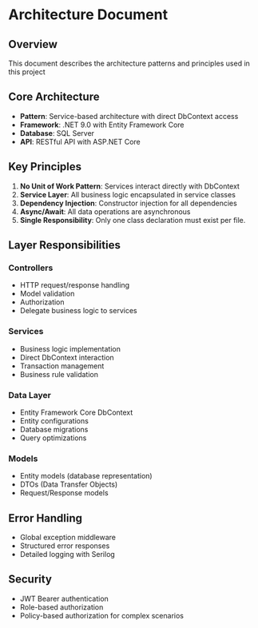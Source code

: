 ﻿# Architecture Document

## Overview
This document describes the architecture patterns and principles used in this project

## Core Architecture
- **Pattern**: Service-based architecture with direct DbContext access
- **Framework**: .NET 9.0 with Entity Framework Core
- **Database**: SQL Server
- **API**: RESTful API with ASP.NET Core

## Key Principles
1. **No Unit of Work Pattern**: Services interact directly with DbContext
2. **Service Layer**: All business logic encapsulated in service classes
3. **Dependency Injection**: Constructor injection for all dependencies
4. **Async/Await**: All data operations are asynchronous
5. **Single Responsibility**: Only one class declaration must exist per file.

## Layer Responsibilities

### Controllers
- HTTP request/response handling
- Model validation
- Authorization
- Delegate business logic to services

### Services
- Business logic implementation
- Direct DbContext interaction
- Transaction management
- Business rule validation

### Data Layer
- Entity Framework Core DbContext
- Entity configurations
- Database migrations
- Query optimizations

### Models
- Entity models (database representation)
- DTOs (Data Transfer Objects)
- Request/Response models


## Error Handling
- Global exception middleware
- Structured error responses
- Detailed logging with Serilog

## Security
- JWT Bearer authentication
- Role-based authorization
- Policy-based authorization for complex scenarios
